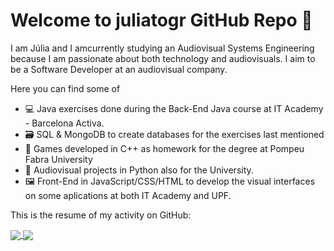 # Welcome to juliatogr GitHub Repo 👋

I am Júlia and I amcurrently studying an Audiovisual Systems Engineering because I am passionate about both technology and audiovisuals.
I aim to be a Software Developer at an audiovisual company.

Here you can find some of

- 💻 Java exercises done during the Back-End Java course at IT Academy - Barcelona Activa.
- 🗃 SQL & MongoDB to create databases for the exercises last mentioned
- 👾 Games developed in C++ as homework for the degree at Pompeu Fabra University
- 🎹 Audiovisual projects in Python also for the University.
- 🖼 Front-End in JavaScript/CSS/HTML to develop the visual interfaces on some aplications at both IT Academy and UPF.

This is the resume of my activity on GitHub:

<a href="https://github.com/juliatogr/github-readme-stats">
      <img align="center" src="https://github-readme-stats-juliatogr.vercel.app/api?username=juliatogr&show_icons=true&theme=gotham"/>
      <img align="center" src="https://github-readme-stats-juliatogr.vercel.app/api/top-langs/?username=juliatogr&langs_count=6&layout=compact&theme=gotham&hide=C,Objective-C" />
                                                                                                                     
</a>






